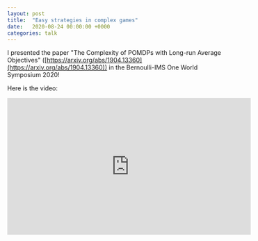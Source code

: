 ```yaml
---
layout: post
title:  "Easy strategies in complex games"
date:   2020-08-24 00:00:00 +0000
categories: talk
---
```

I presented the paper "The Complexity of POMDPs with Long-run Average Objectives" ([https://arxiv.org/abs/1904.13360](https://arxiv.org/abs/1904.13360)) in the Bernoulli-IMS One World Symposium 2020!

Here is the video:
<iframe width="560" height="315" src="https://www.youtube.com/embed/5n9KdntRj6I" frameborder="0" allow="accelerometer; autoplay; clipboard-write; encrypted-media; gyroscope; picture-in-picture" allowfullscreen>
</iframe>
